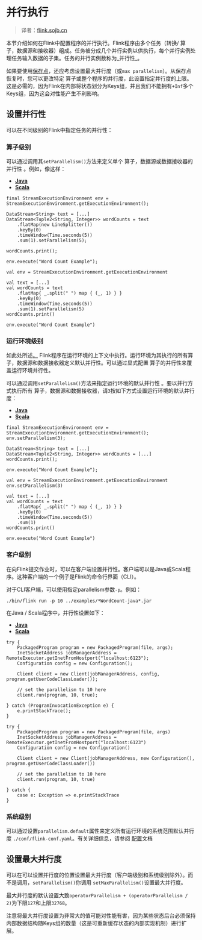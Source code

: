 

# 并行执行

> 译者：[flink.sojb.cn](https://flink.sojb.cn/)


本节介绍如何在Flink中配置程序的并行执行。Flink程序由多个任务（转换/ 算子，数据源和接收器）组成。任务被分成几个并行实例以供执行，每个并行实例处理任务输入数据的子集。任务的并行实例数称为_并行性_。

如果要使用[保存点](https://flink.sojb.cn/ops/state/savepoints.html)，还应考虑设置最大并行度（或`max parallelism`）。从保存点恢复时，您可以更改特定 算子或整个程序的并行度，此设置指定并行度的上限。这是必需的，因为Flink在内部将状态划分为Keys组，并且我们不能拥有`+Inf`多个Keys组，因为这会对性能产生不利影响。

## 设置并行性

可以在不同级别的Flink中指定任务的并行性：

### 算子级别

可以通过调用其`setParallelism()`方法来定义单个 算子，数据源或数据接收器的并行性 。例如，像这样：

*   [**Java**](#tab_java_0)
*   [**Scala**](#tab_scala_0)



```
final StreamExecutionEnvironment env = StreamExecutionEnvironment.getExecutionEnvironment();

DataStream<String> text = [...]
DataStream<Tuple2<String, Integer>> wordCounts = text
    .flatMap(new LineSplitter())
    .keyBy(0)
    .timeWindow(Time.seconds(5))
    .sum(1).setParallelism(5);

wordCounts.print();

env.execute("Word Count Example");
```





```
val env = StreamExecutionEnvironment.getExecutionEnvironment

val text = [...]
val wordCounts = text
    .flatMap{ _.split(" ") map { (_, 1) } }
    .keyBy(0)
    .timeWindow(Time.seconds(5))
    .sum(1).setParallelism(5)
wordCounts.print()

env.execute("Word Count Example")
```



### 运行环境级别

如此处所述[，](https://flink.sojb.cn/dev/api_concepts.html#anatomy-of-a-flink-program) Flink程序在运行环境的上下文中执行。运行环境为其执行的所有算子，数据源和数据接收器定义默认并行性。可以通过显式配置 算子的并行性来覆盖运行环境并行性。

可以通过调用`setParallelism()`方法来指定运行环境的默认并行性 。要以并行方式执行所有 算子，数据源和数据接收器，请`3`按如下方式设置运行环境的默认并行度：

*   [**Java**](#tab_java_1)
*   [**Scala**](#tab_scala_1)



```
final StreamExecutionEnvironment env = StreamExecutionEnvironment.getExecutionEnvironment();
env.setParallelism(3);

DataStream<String> text = [...]
DataStream<Tuple2<String, Integer>> wordCounts = [...]
wordCounts.print();

env.execute("Word Count Example");
```





```
val env = StreamExecutionEnvironment.getExecutionEnvironment
env.setParallelism(3)

val text = [...]
val wordCounts = text
    .flatMap{ _.split(" ") map { (_, 1) } }
    .keyBy(0)
    .timeWindow(Time.seconds(5))
    .sum(1)
wordCounts.print()

env.execute("Word Count Example")
```



### 客户级别

在向Flink提交作业时，可以在客户端设置并行性。客户端可以是Java或Scala程序。这种客户端的一个例子是Flink的命令行界面（CLI）。

对于CLI客户端，可以使用指定parallelism参数`-p`。例如：

```
./bin/flink run -p 10 ../examples/*WordCount-java*.jar 
```

在Java / Scala程序中，并行性设置如下：

*   [**Java**](#tab_java_2)
*   [**Scala**](#tab_scala_2)



```
try {
    PackagedProgram program = new PackagedProgram(file, args);
    InetSocketAddress jobManagerAddress = RemoteExecutor.getInetFromHostport("localhost:6123");
    Configuration config = new Configuration();

    Client client = new Client(jobManagerAddress, config, program.getUserCodeClassLoader());

    // set the parallelism to 10 here
    client.run(program, 10, true);

} catch (ProgramInvocationException e) {
    e.printStackTrace();
}
```





```
try {
    PackagedProgram program = new PackagedProgram(file, args)
    InetSocketAddress jobManagerAddress = RemoteExecutor.getInetFromHostport("localhost:6123")
    Configuration config = new Configuration()

    Client client = new Client(jobManagerAddress, new Configuration(), program.getUserCodeClassLoader())

    // set the parallelism to 10 here
    client.run(program, 10, true)

} catch {
    case e: Exception => e.printStackTrace
}
```



### 系统级别

可以通过设置`parallelism.default`属性来定义所有运行环境的系统范围默认并行度 `./conf/flink-conf.yaml`。有关详细信息，请参阅 [配置](https://flink.sojb.cn/ops/config.html)文档

## 设置最大并行度

可以在可以设置并行度的位置设置最大并行度（客户端级别和系统级别除外）。而不是调用，`setParallelism()`你调用 `setMaxParallelism()`设置最大并行度。

最大并行度的默认设置大致`operatorParallelism + (operatorParallelism / 2)`为下限`127`和上限`32768`。

注意将最大并行度设置为非常大的值可能对性能有害，因为某些状态后台必须保持内部数据结构随Keys组的数量（这是可重新缓存状态的内部实现机制）进行扩展。

